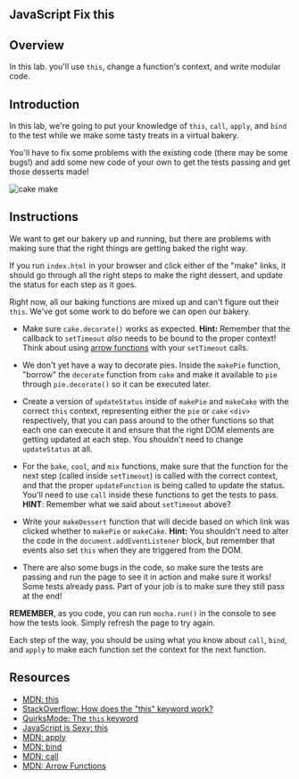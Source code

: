 ## JavaScript Fix this

## Overview

In this lab. you'll use `this`, change a function's context, and write modular code. 

## Introduction

In this lab, we're going to put your knowledge of `this`, `call`,
`apply`, and `bind` to the test while we make some tasty treats in a
virtual bakery.

You'll have to fix some problems with the existing code (there may be some bugs!) and add some new code of your own
to get the tests passing and get those desserts made!

![cake make](http://i.giphy.com/YniPMwzcXtt6g.gif)

## Instructions

We want to get our bakery up and running, but there are problems with
making sure that the right things are getting baked the right way.

If you run `index.html` in your browser and click either of the "make"
links, it should go through all the right steps to make the right
dessert, and update the status for each step as it goes.

Right now, all our baking functions are mixed up and can't figure out
their `this`. We've got some work to do before we can open our bakery.

* Make sure `cake.decorate()` works as expected. **Hint:** Remember that the
  callback to `setTimeout` *also* needs to be bound to the proper context!
  Think about using [arrow functions](https://developer.mozilla.org/en-US/docs/Web/JavaScript/Reference/Functions/Arrow_functions)
  with your `setTimeout` calls.

* We don't yet have a way to decorate pies. Inside the `makePie` function,
  "borrow" the `decorate` function from `cake` and make it available to `pie`
  through `pie.decorate()` so it can be executed later.

* Create a version of `updateStatus` inside of `makePie` and `makeCake` with the
  correct `this` context, representing either the `pie` or `cake` `<div>`
  respectively, that you can pass around to the other functions so that each one
  can execute it and ensure that the right DOM elements are getting updated at
  each step. You shouldn't need to change `updateStatus` at all.

* For the `bake`, `cool`, and `mix` functions, make sure that the function for
  the next step (called inside `setTimeout`) is called with the correct context,
  and that the proper `updateFunction` is being called to update the status.
  You'll need to use `call` inside these functions to get the tests to pass.
  **HINT**: Remember what we said about `setTimeout` above?

* Write your `makeDessert` function that will decide based on which link was
  clicked whether to `makePie` or `makeCake`. **Hint:** You shouldn't need to
  alter the code in the `document.addEventListener` block, but remember that
  events also set `this` when they are triggered from the DOM.

* There are also some bugs in the code, so make sure the tests are passing and
  run the page to see it in action and make sure it works! Some tests already
  pass. Part of your job is to make sure they still pass at the end!

**REMEMBER**, as you code, you can run `mocha.run()` in the console to see how
the tests look. Simply refresh the page to try again.

Each step of the way, you should be using what you know about `call`,
`bind`, and `apply` to make each function set the context for the next
function.

## Resources

- [MDN: this](https://developer.mozilla.org/en-US/docs/Web/JavaScript/Reference/Operators/this)
- [StackOverflow: How does the "this" keyword work?](http://stackoverflow.com/questions/3127429/how-does-the-this-keyword-work)
- [QuirksMode: The `this` keyword](http://www.quirksmode.org/js/this.html)
- [JavaScript is Sexy: this](http://javascriptissexy.com/understand-javascripts-this-with-clarity-and-master-it/)
- [MDN: apply](https://developer.mozilla.org/en-US/docs/Web/JavaScript/Reference/Global_Objects/Function/apply)
- [MDN: bind](https://developer.mozilla.org/en-US/docs/Web/JavaScript/Reference/Global_Objects/Function/bind)
- [MDN: call](https://developer.mozilla.org/en-US/docs/Web/JavaScript/Reference/Global_Objects/Function/call)
- [MDN: Arrow Functions](https://developer.mozilla.org/en-US/docs/Web/JavaScript/Reference/Functions/Arrow_functions)
